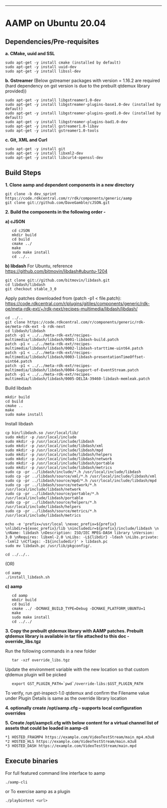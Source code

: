 ---

# AAMP on Ubuntu 20.04

## Dependencies/Pre-requisites

**a. CMake, uuid and SSL**
```
sudo apt-get -y install cmake (installed by default)
sudo apt-get -y install uuid-dev
sudo apt-get -y install libssl-dev
```

**b. Gstreamer**
(Below gstreamer packages with version = 1.16.2 are required (hard dependency on gst version is due to the prebuilt qtdemux library provided))
```
sudo apt-get -y install libgstreamer1.0-dev 
sudo apt-get -y install libgstreamer-plugins-base1.0-dev (installed by default)
sudo apt-get -y install libgstreamer-plugins-good1.0-dev (installed by default)
sudo apt-get -y install libgstreamer-plugins-bad1.0-dev
sudo apt-get -y install gstreamer1.0-libav
sudo apt-get -y install gstreamer1.0-tools
```

**c. Git, XML and Curl**
```
sudo apt-get -y install git
sudo apt-get -y install libxml2-dev 
sudo apt-get -y install libcurl4-openssl-dev
```


## Build Steps

**1. Clone aamp and dependent components in a new directory**
``` 
git clone -b dev_sprint https://code.rdkcentral.com/r/rdk/components/generic/aamp
git clone git://github.com/DaveGamble/cJSON.git
```

**2. Build the components in the following order -**

**a) cJSON**
```
   cd cJSON
   mkdir build
   cd build
   cmake ../
   make
   sudo make install
   cd ../..
```

**b) libdash**
For Ubuntu, reference https://github.com/bitmovin/libdash#ubuntu-1204
```
git clone git://github.com/bitmovin/libdash.git
cd libdash/libdash
git checkout stable_3_0
```

Apply patches downloaded from (patch -p1 < file.patch): https://code.rdkcentral.com/r/plugins/gitiles/components/generic/rdk-oe/meta-rdk-ext/+/rdk-next/recipes-multimedia/libdash/libdash/
```
cd ../..
git clone https://code.rdkcentral.com/r/components/generic/rdk-oe/meta-rdk-ext -b rdk-next
cd libdash/libdash
patch -p1 < ../../meta-rdk-ext/recipes-multimedia/libdash/libdash/0001-libdash-build.patch
patch -p1 < ../../meta-rdk-ext/recipes-multimedia/libdash/libdash/0002-libdash-starttime-uint64.patch 
patch -p1 < ../../meta-rdk-ext/recipes-multimedia/libdash/libdash/0003-libdash-presentationTimeOffset-uint64.patch 
patch -p1 < ../../meta-rdk-ext/recipes-multimedia/libdash/libdash/0004-Support-of-EventStream.patch 
patch -p1 < ../../meta-rdk-ext/recipes-multimedia/libdash/libdash/0005-DELIA-39460-libdash-memleak.patch
```

Build libdash
```
mkdir build
cd build
cmake ..
make
sudo make install
```

Install libdash
```
cp bin/libdash.so /usr/local/lib/
sudo mkdir -p /usr/local/include
sudo mkdir -p /usr/local/include/libdash
sudo mkdir -p /usr/local/include/libdash/xml
sudo mkdir -p /usr/local/include/libdash/mpd
sudo mkdir -p /usr/local/include/libdash/helpers
sudo mkdir -p /usr/local/include/libdash/network
sudo mkdir -p /usr/local/include/libdash/portable
sudo mkdir -p /usr/local/include/libdash/metrics
sudo cp -pr ../libdash/include/*.h /usr/local/include/libdash
sudo cp -pr ../libdash/source/xml/*.h /usr/local/include/libdash/xml
sudo cp -pr ../libdash/source/mpd/*.h /usr/local/include/libdash/mpd
sudo cp -pr ../libdash/source/network/*.h /usr/local/include/libdash/network
sudo cp -pr ../libdash/source/portable/*.h /usr/local/include/libdash/portable
sudo cp -pr ../libdash/source/helpers/*.h /usr/local/include/libdash/helpers
sudo cp -pr ../libdash/source/metrics/*.h /usr/local/include/libdash/metrics

echo -e 'prefix=/usr/local \nexec_prefix=${prefix} \nlibdir=${exec_prefix}/lib \nincludedir=${prefix}/include/libdash \n \nName: libdash \nDescription: ISO/IEC MPEG-DASH library \nVersion: 3.0 \nRequires: libxml-2.0 \nLibs: -L${libdir} -ldash \nLibs.private: -lxml2 \nCflags: -I${includedir}' > libdash.pc
sudo mv libdash.pc /usr/lib/pkgconfig/.

cd ../../..
```

(OR)
```
cd aamp
./install_libdash.sh
```

**c) aamp**
```
   cd aamp
   mkdir build
   cd build
   cmake ../ -DCMAKE_BUILD_TYPE=Debug -DCMAKE_PLATFORM_UBUNTU=1
   make
   sudo make install
   cd ../../
```

**3. Copy the prebuilt qtdemux library with AAMP patches. Prebuilt qtdemux library is available in tar file attached to this doc - override_libs.tgz**

   Run the following commands in a new folder
```
   tar -xzf override_libs.tgz
```

   Update the environment variable with the new location so that custom qtdemux plugin will be picked
```
   export GST_PLUGIN_PATH=`pwd`/override-libs:$GST_PLUGIN_PATH
```

   To verify, run gst-inspect-1.0 qtdemux and confirm the Filename value under Plugin Details is same as the override library location

**4. optionally create /opt/aamp.cfg – supports local configuration overrides**

**5. Create /opt/aampcli.cfg with below content for a virtual channel list of assets that could be loaded in aamp-cli**
```
*1 HOSTED_FRAGMP4 https://example.com/VideoTestStream/main_mp4.m3u8
*2 HOSTED_HLS https://example.com/VideoTestStream/main.m3u8
*3 HOSTED_DASH https://example.com/VideoTestStream/main.mpd
```

## Execute binaries
For full featured command line interface to aamp
```
./aamp-cli
```
or
To exercise aamp as a plugin
```
./playbintest <url>
```
